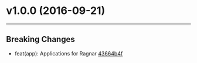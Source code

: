 # v1.0.0 (2016-09-21)
---


## Breaking Changes

- feat(app): Applications for Ragnar [43664b4f](https://github.com/tylors/ragnar/commits/43664b4f025678ae5b9c31cf5ce88d793549cba8)



